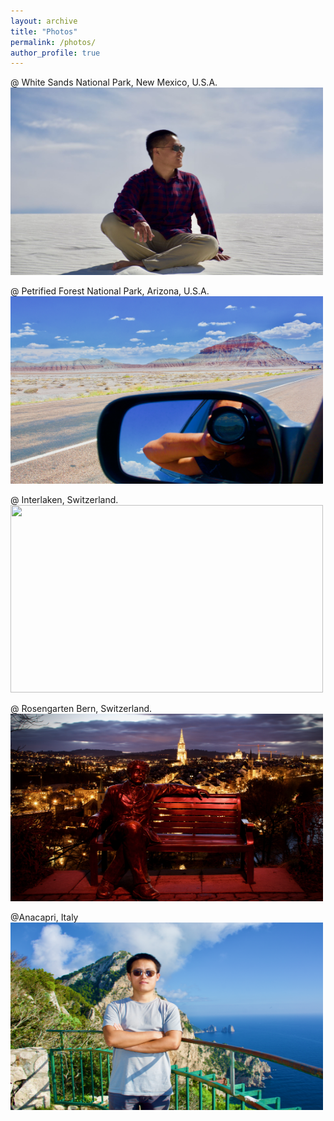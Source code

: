 ```yaml
---
layout: archive
title: "Photos"
permalink: /photos/
author_profile: true
---
```


@ White Sands National Park, New Mexico, U.S.A.
<img src='/images/whitesands.png' height="300" width="500">

@ Petrified Forest National Park, Arizona, U.S.A.
<img src='/images/fullsizeoutput_255e.png' height="300" width="500">

@ Interlaken, Switzerland.
<img src='/images/Interlaken.png' height="300" width="500">

@ Rosengarten Bern, Switzerland.
<img src='/images/Bern.png' height="300" width="500">

@Anacapri, Italy
<img src='/images/Capri.png' height="300" width="500">
